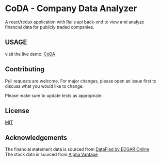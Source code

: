 # CoDA - Company Data Analyzer

A react/redux application with Rails api back-end to view and analyze financial data for publicly traded companies.

## USAGE
visit the live demo: [CoDA](https://www.fin-coda.com)

## Contributing
Pull requests are welcome. For major changes, please open an issue first to discuss what you would like to change.

Please make sure to update tests as appropriate.

## License
[MIT](https://choosealicense.com/licenses/mit/)

## Acknowledgements
The financial statement data is sourced from [DataFied by EDGAR Online](https://developer.edgar-online.com/)
The stock data is sourced from [Alpha Vantage](https://www.alphavantage.co/)

